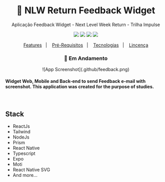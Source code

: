 <h1 align="center">
    🚀 NLW Return Feedback Widget
</h1>

<p align="center">Aplicação Feedback Widget - Next Level Week Return - Trilha Impulse</p>

<p align="center">
  <img src="https://img.shields.io/static/v1?label=node&message=12.13.1&color=339933&logo=node.js" />
  <img src="https://img.shields.io/static/v1?label=react&message=16.13.1&color=61DAFB&logo=react" />
  <img src="https://img.shields.io/static/v1?label=react%20native&message=39.0.1&color=0088CC&logo=reactos" />
  <img src="https://img.shields.io/badge/license-MIT-success"/>
</p>

<p align="center">
  <a href="#-features">Features</a>&nbsp;&nbsp;&nbsp;|&nbsp;&nbsp;&nbsp;
  <a href="#-pré-requisitos">Pré-Requisitos</a>&nbsp;&nbsp;&nbsp;|&nbsp;&nbsp;&nbsp;
  <a href="#-tecnologias">Tecnologias</a>&nbsp;&nbsp;&nbsp;|&nbsp;&nbsp;&nbsp;
  <a href="#-licença">Lincença</a>
</p>

<h3 align="center"> 
🚧  Em Andamento 
</h3>
<p align="center">
![App Screenshot](.github/feedback.png)

<h4>Widget Web, Mobile and Back-end to send Feedback e-mail with screenshot. This application was created for the purpose of studies. </h4>
</br>
<h2>Stack</h2>

- ReactJs
- Tailwind
- NodeJs
- Prism
- React Native
- Typescript
- Expo
- Moti
- React Native SVG
- And more...

